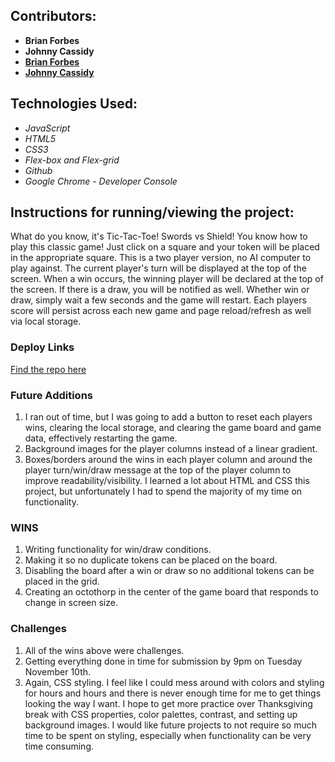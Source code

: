## Contributors:
- **Brian Forbes**
- **Johnny Cassidy**
- [**Brian Forbes**](https://github.com/Codeherder19)
- [**Johnny Cassidy**](https://github.com/pJanks)


## Technologies Used:
- *JavaScript*
- *HTML5*
- *CSS3*
- *Flex-box and Flex-grid*
- *Github*
- *Google Chrome - Developer Console*

## Instructions for running/viewing the project:
What do you know, it's Tic-Tac-Toe! Swords vs Shield! You know how to play this classic game! Just click on a square and your token will be placed in the appropriate square. This is a two player version, no AI computer to play against. The current player's turn will be displayed at the top of the screen. When a win occurs, the winning player will be declared at the top of the screen. If there is a draw, you will be notified as well. Whether win or draw, simply wait a few seconds and the game will restart. Each players score will persist across each new game and page reload/refresh as well via local storage.

### Deploy Links
[Find the repo here](https://github.com/Codeherder19/Tic-Tac-Toe.git)

### Future Additions
1. I ran out of time, but I was going to add a button to reset each players wins, clearing the local storage, and clearing the game board and game data, effectively restarting the game.
2. Background images for the player columns instead of a linear gradient.
3. Boxes/borders around the wins in each player column and around the player turn/win/draw message at the top of the player column to improve readability/visibility. I learned a lot about HTML and CSS this project, but unfortunately I had to spend the majority of my time on functionality.

### WINS
1. Writing functionality for win/draw conditions.
2. Making it so no duplicate tokens can be placed on the board.
3. Disabling the board after a win or draw so no additional tokens can be placed in the grid.
4. Creating an octothorp in the center of the game board that responds to change in screen size.

### Challenges
1. All of the wins above were challenges.
2. Getting everything done in time for submission by 9pm on Tuesday November 10th.
3. Again, CSS styling. I feel like I could mess around with colors and styling for hours and hours and there is never enough time for me to
get things looking the way I want. I hope to get more practice over Thanksgiving break with CSS properties, color palettes, contrast, and setting up background images. I would like future projects to not require so much time to be spent on styling, especially when functionality can be very time consuming.
